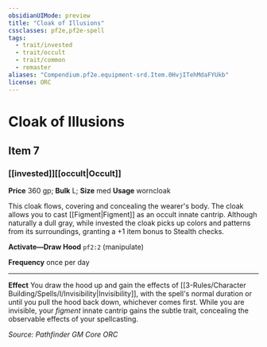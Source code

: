 ```yaml
---
obsidianUIMode: preview
title: "Cloak of Illusions"
cssclasses: pf2e,pf2e-spell
tags:
  - trait/invested
  - trait/occult
  - trait/common
  - remaster
aliases: "Compendium.pf2e.equipment-srd.Item.0HvjITehMdaFYUkb"
license: ORC
---
```

# Cloak of Illusions
## Item 7
### [[invested]][[occult|Occult]]


**Price** 360 gp; 
**Bulk** L; **Size** med
**Usage** worncloak

This cloak flows, covering and concealing the wearer's body. The cloak allows you to cast [[Figment|Figment]] as an occult innate cantrip. Although naturally a dull gray, while invested the cloak picks up colors and patterns from its surroundings, granting a +1 item bonus to Stealth checks.

**Activate—Draw Hood** `pf2:2` (manipulate)

**Frequency** once per day

* * *

**Effect** You draw the hood up and gain the effects of [[3-Rules/Character Building/Spells/I/Invisibility|Invisibility]], with the spell's normal duration or until you pull the hood back down, whichever comes first. While you are invisible, your _figment_ innate cantrip gains the subtle trait, concealing the observable effects of your spellcasting.

*Source: Pathfinder GM Core*
*ORC*